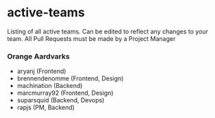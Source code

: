 # active-teams
Listing of all active teams. Can be edited to reflect any changes to your team. All Pull Requests must be made by a Project Manager

### Orange Aardvarks
  - aryanj (Frontend)
  - brennendenomme (Frontend, Design)
  - machination (Backend)
  - marcmurray92 (Frontend, Design)
  - suparsquid (Backend, Devops)
  - rapjs (PM, Backend)